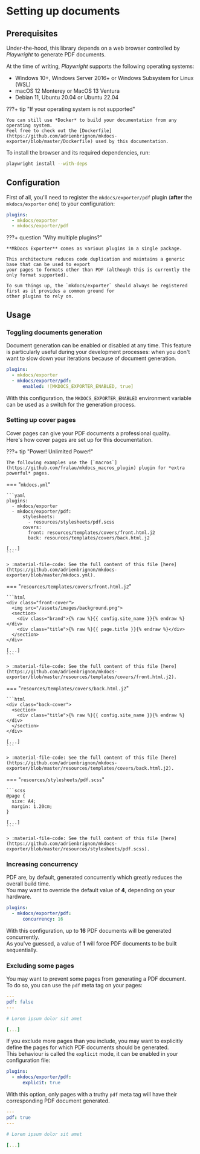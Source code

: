 # Setting up documents

## Prerequisites

Under-the-hood, this library depends on a web browser controlled by *Playwright* to generate PDF documents.

At the time of writing, *Playwright* supports the following operating systems:

- Windows 10+, Windows Server 2016+ or Windows Subsystem for Linux (WSL)
- macOS 12 Monterey or MacOS 13 Ventura
- Debian 11, Ubuntu 20.04 or Ubuntu 22.04

???+ tip "If your operating system is not supported"

    You can still use *Docker* to build your documentation from any operating system.  
    Feel free to check out the [Dockerfile](https://github.com/adrienbrignon/mkdocs-exporter/blob/master/Dockerfile) used by this documentation.
  
To install the browser and its required dependencies, run:

```bash
playwright install --with-deps
```

## Configuration

First of all, you'll need to register the `mkdocs/exporter/pdf` plugin (**after** the `mkdocs/exporter` one) to your configuration:

```yaml
plugins:
  - mkdocs/exporter
  - mkdocs/exporter/pdf
```

???+ question "Why multiple plugins?"

    **MkDocs Exporter** comes as various plugins in a single package.
  
    This architecture reduces code duplication and maintains a generic base that can be used to export
    your pages to formats other than PDF (although this is currently the only format supported).

    To sum things up, the `mkdocs/exporter` should always be registered first as it provides a common ground for
    other plugins to rely on.

## Usage

### Toggling documents generation

Document generation can be enabled or disabled at any time.
This feature is particularly useful during your development processes: when you don't want to slow down your iterations because of document generation.

```yaml
plugins:
  - mkdocs/exporter
  - mkdocs/exporter/pdf:
      enabled: ![MKDOCS_EXPORTER_ENABLED, true]
```

With this configuration, the `MKDOCS_EXPORTER_ENABLED` environment variable can be used as a switch for the generation process.

### Setting up cover pages

Cover pages can give your PDF documents a professional quality.  
Here's how cover pages are set up for this documentation.

???+ tip "Power! Unlimited Power!"

    The following examples use the [`macros`](https://github.com/fralau/mkdocs_macros_plugin) plugin for *extra powerful* pages.

<div class="page-break"></div>

=== "`mkdocs.yml`"

    ```yaml
    plugins:
      - mkdocs/exporter
      - mkdocs/exporter/pdf:
          stylesheets:
            - resources/stylesheets/pdf.scss
          covers:
            front: resources/templates/covers/front.html.j2
            back: resources/templates/covers/back.html.j2

    [...]
    ```

    > :material-file-code: See the full content of this file [here](https://github.com/adrienbrignon/mkdocs-exporter/blob/master/mkdocs.yml).

=== "`resources/templates/covers/front.html.j2`"

    ```html
    <div class="front-cover">
      <img src="/assets/images/background.png">
      <section>
        <div class="brand">{% raw %}{{ config.site_name }}{% endraw %}</div>
        <div class="title">{% raw %}{{ page.title }}{% endraw %}</div>
      </section>
    </div>

    [...]
    ```

    > :material-file-code: See the full content of this file [here](https://github.com/adrienbrignon/mkdocs-exporter/blob/master/resources/templates/covers/front.html.j2).

=== "`resources/templates/covers/back.html.j2`"

    ```html
    <div class="back-cover">
      <section>
        <div class="title">{% raw %}{{ config.site_name }}{% endraw %}</div>
      </section>
    </div>

    [...]
    ```

    > :material-file-code: See the full content of this file [here](https://github.com/adrienbrignon/mkdocs-exporter/blob/master/resources/templates/covers/back.html.j2).

=== "`resources/stylesheets/pdf.scss`"

    ```scss
    @page {
      size: A4;
      margin: 1.20cm;
    }

    [...]
    ```

    > :material-file-code: See the full content of this file [here](https://github.com/adrienbrignon/mkdocs-exporter/blob/master/resources/stylesheets/pdf.scss).

### Increasing concurrency

PDF are, by default, generated concurrently which greatly reduces the overall build time.  
You may want to override the default value of **4**, depending on your hardware.

```yaml
plugins:
  - mkdocs/exporter/pdf:
      concurrency: 16
```

With this configuration, up to **16** PDF documents will be generated concurrently.  
As you've guessed, a value of **1** will force PDF documents to be built sequentially.

### Excluding some pages

You may want to prevent some pages from generating a PDF document.  
To do so, you can use the `pdf` meta tag on your pages:

```yaml
---
pdf: false
---

# Lorem ipsum dolor sit amet

[...]
```

If you exclude more pages than you include, you may want to explicitly define the pages for which PDF documents should be generated.  
This behaviour is called the `explicit` mode, it can be enabled in your configuration file:

```yaml
plugins:
  - mkdocs/exporter/pdf:
      explicit: true
```

With this option, only pages with a truthy `pdf` meta tag will have their corresponding PDF document generated.

```yaml
---
pdf: true
---

# Lorem ipsum dolor sit amet

[...]
```

